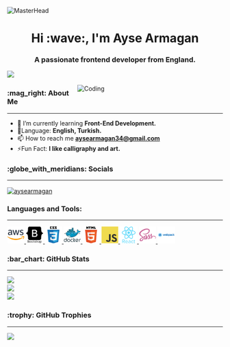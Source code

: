 ![MasterHead](https://user-images.githubusercontent.com/74038190/212284136-03988914-d899-44b4-b1d9-4eeccf656e44.gif)


<h1 align="center">Hi :wave:, I'm Ayse Armagan</h1>

<h3 align="center">A passionate frontend developer from England.</h3>

[![](https://visitcount.itsvg.in/api?id=aysearmagan&icon=9&color=12)](https://visitcount.itsvg.in)

<img align="right" alt="Coding" width="340" src="https://media1.giphy.com/media/v1.Y2lkPTc5MGI3NjExNDdmZDU4MzYyZTNlMDg4MjU3ZjQ5N2M1MzRiMjc5NTFhNzg0OTNkOCZlcD12MV9pbnRlcm5hbF9naWZzX2dpZklkJmN0PWc/3ohjV0PbaTBNw42YO4/giphy.gif">

<h3 align="left"> :mag_right: About Me</h3>

---

- :seedling: I’m currently learning **Front-End Development.**
- :speech_balloon:Language: **English, Turkish.**
- :mailbox: How to reach me **aysearmagan34@gmail.com**
- :zap:Fun Fact: **I like calligraphy and art.**

<h3 align="left">:globe_with_meridians: Socials</h3>

---

<p align="left">
<a href="https://instagram.com/aysearmagan" target="blank"><img align="center" src="https://raw.githubusercontent.com/rahuldkjain/github-profile-readme-generator/master/src/images/icons/Social/instagram.svg" alt="aysearmagan" height="30" width="40" /></a>
</p>
<h3 align="left">Languages and Tools:</h3>

---

<p align="left"> <a href="https://aws.amazon.com" target="_blank" rel="noreferrer"> <img src="https://raw.githubusercontent.com/devicons/devicon/master/icons/amazonwebservices/amazonwebservices-original-wordmark.svg" alt="aws" width="40" height="40"/> </a> <a href="https://getbootstrap.com" target="_blank" rel="noreferrer"> <img src="https://raw.githubusercontent.com/devicons/devicon/master/icons/bootstrap/bootstrap-plain-wordmark.svg" alt="bootstrap" width="40" height="40"/> </a> <a href="https://www.w3schools.com/css/" target="_blank" rel="noreferrer"> <img src="https://raw.githubusercontent.com/devicons/devicon/master/icons/css3/css3-original-wordmark.svg" alt="css3" width="40" height="40"/> </a> <a href="https://www.docker.com/" target="_blank" rel="noreferrer"> <img src="https://raw.githubusercontent.com/devicons/devicon/master/icons/docker/docker-original-wordmark.svg" alt="docker" width="40" height="40"/> </a> <a href="https://www.w3.org/html/" target="_blank" rel="noreferrer"> <img src="https://raw.githubusercontent.com/devicons/devicon/master/icons/html5/html5-original-wordmark.svg" alt="html5" width="40" height="40"/> </a> <a href="https://developer.mozilla.org/en-US/docs/Web/JavaScript" target="_blank" rel="noreferrer"> <img src="https://raw.githubusercontent.com/devicons/devicon/master/icons/javascript/javascript-original.svg" alt="javascript" width="40" height="40"/> </a> <a href="https://reactjs.org/" target="_blank" rel="noreferrer"> <img src="https://raw.githubusercontent.com/devicons/devicon/master/icons/react/react-original-wordmark.svg" alt="react" width="40" height="40"/> </a> <a href="https://sass-lang.com" target="_blank" rel="noreferrer"> <img src="https://raw.githubusercontent.com/devicons/devicon/master/icons/sass/sass-original.svg" alt="sass" width="40" height="40"/> </a> <a href="https://webpack.js.org" target="_blank" rel="noreferrer"> <img src="https://raw.githubusercontent.com/devicons/devicon/d00d0969292a6569d45b06d3f350f463a0107b0d/icons/webpack/webpack-original-wordmark.svg" alt="webpack" width="40" height="40"/> </a> </p>



<h3 align="left">:bar_chart: GitHub Stats</h3>

---

![](https://github-readme-stats.vercel.app/api?username=aysearmagan&theme=blueberry&hide_border=true&include_all_commits=false&count_private=false)<br/>
![](https://github-readme-streak-stats.herokuapp.com/?user=aysearmagan&theme=blueberry&hide_border=true)<br/>
![](https://github-readme-stats.vercel.app/api/top-langs/?username=aysearmagan&theme=blueberry&hide_border=true&include_all_commits=false&count_private=false&layout=compact)

<h3 align="left">:trophy: GitHub Trophies</h3>

---

![](https://github-profile-trophy.vercel.app/?username=aysearmagan&theme=dark&no-frame=true&no-bg=true&margin-w=4)
